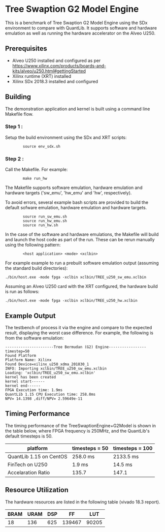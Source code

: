 # Tree Swaption G2 Model Engine

This is a benchmark of  Tree Swaption G2 Model Engine using the SDx environment to compare with QuantLib.  It supports software and hardware emulation as well as running the hardware accelerator on the Alveo U250.

## Prerequisites

- Alveo U250 installed and configured as per https://www.xilinx.com/products/boards-and-kits/alveo/u250.html#gettingStarted
- Xilinx runtime (XRT) installed
- Xilinx SDx 2018.3 installed and configured



## Building

The demonstration application and kernel is built using a command line Makefile flow.

### Step 1 :

Setup the build environment using the SDx and XRT scripts:

```
        source env_sdx.sh
```

### Step 2 :

Call the Makefile. For example:

```
        make run_hw 
```

The Makefile supports software emulation, hardware emulation and hardware targets ('sw_emu', 'hw_emu' and 'hw', respectively).  

To avoid errors, several example bash scripts are provided to build the default sofware emulation, hardware emulation and hardware targets.

```
        source run_sw_emu.sh
        source run_hw_emu.sh
        source run_hw.sh
```

In the case of the software and hardware emulations, the Makefile will build and launch the host code as part of the run.  These can be rerun manually using the following pattern:

```
        <host application> <mode> <xclbin>
```

For example example to run a prebuilt software emulation output (assuming the standard build directories):

```
./bin/host.exe -mode fpga -xclbin xclbin/TREE_u250_sw_emu.xclbin
```

Assuming an Alveo U250 card with the XRT configured, the hardware build is run as follows:

```
./bin/host.exe -mode fpga -xclbin xclbin/TREE_u250_hw.xclbin
```

## Example Output

The testbench of process it via the engine and compare to the expected result, displaying the worst case difference. For example, the following is from the software emulation:

```
----------------------Tree Bermudan (G2) Engine-----------------
timestep=50
Found Platform
Platform Name: Xilinx
Found Device=xilinx_u250_xdma_201830_1
INFO: Importing xclbin/TREE_u250_sw_emu.xclbin
Loading: 'xclbin/TREE_u250_sw_emu.xclbin'
kernel has been created
kernel start------
kernel end------
FPGA Execution time: 1.9ms
QuantLib 1.15 CPU Execution time: 258.0ms
NPV= 14.1398 ,diff/NPV= 2.59649e-11

```



## Timing Performance

The timing performance of the TreeSwaptionEngine+G2Model is shown in the table below, where FPGA frequency is 250MHz, and the QuantLib's default timesteps is 50.

| platform                | timesteps = 50 | timesteps = 100 |
| ----------------------- | -------------- | --------------- |
| QuantLib 1.15 on CentOS | 258.0 ms       | 2133.5 ms       |
| FinTech on U250         | 1.9 ms         | 14.5 ms         |
| Accelaration Ratio      | 135.7          | 147.1           |



##  Resource Utilization

The hardware resources are listed in the following table (vivado 18.3 report).

| BRAM | URAM | DSP  | FF     | LUT   |
| ---- | ---- | ---- | ------ | ----- |
| 18   | 136  | 625  | 139467 | 90205 |

